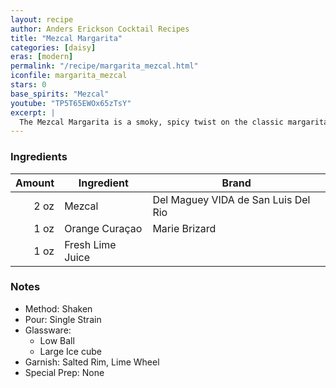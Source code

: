 ```yaml
---
layout: recipe
author: Anders Erickson Cocktail Recipes
title: "Mezcal Margarita"
categories: [daisy]
eras: [modern]
permalink: "/recipe/margarita_mezcal.html"
iconfile: margarita_mezcal
stars: 0
base_spirits: "Mezcal"
youtube: "TP5T65EWOx65zTsY"
excerpt: |
  The Mezcal Margarita is a smoky, spicy twist on the classic margarita, swapping out tequila for mezcal.
---
```


### Ingredients

| Amount | Ingredient       | Brand                               |
| -----: | ---------------- | ----------------------------------- |
|   2 oz | Mezcal           | Del Maguey VIDA de San Luis Del Rio |
|   1 oz | Orange Curaçao   | Marie Brizard                       |
|   1 oz | Fresh Lime Juice |

### Notes

- Method: Shaken
- Pour: Single Strain
- Glassware:
  - Low Ball
  - Large Ice cube
- Garnish: Salted Rim, Lime Wheel
- Special Prep: None
